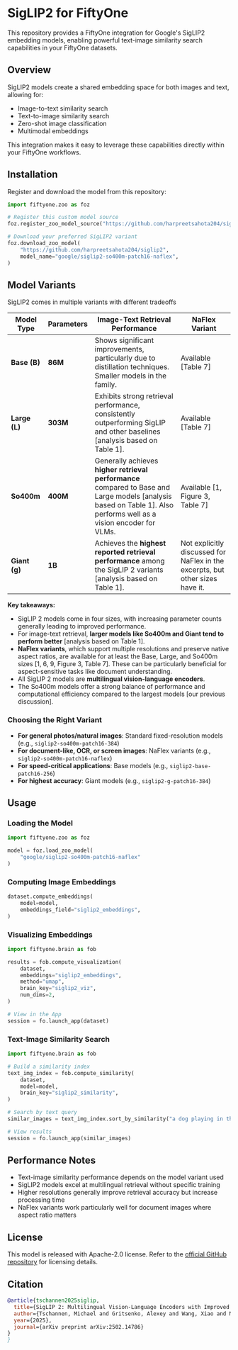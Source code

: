 # SigLIP2 for FiftyOne

This repository provides a FiftyOne integration for Google's SigLIP2 embedding models, enabling powerful text-image similarity search capabilities in your FiftyOne datasets.

## Overview

SigLIP2 models create a shared embedding space for both images and text, allowing for:
- Image-to-text similarity search
- Text-to-image similarity search 
- Zero-shot image classification
- Multimodal embeddings

This integration makes it easy to leverage these capabilities directly within your FiftyOne workflows.

## Installation

Register and download the model from this repository:

```python
import fiftyone.zoo as foz

# Register this custom model source
foz.register_zoo_model_source("https://github.com/harpreetsahota204/siglip2")

# Download your preferred SigLIP2 variant
foz.download_zoo_model(
    "https://github.com/harpreetsahota204/siglip2",
    model_name="google/siglip2-so400m-patch16-naflex",
)
```

## Model Variants

SigLIP2 comes in multiple variants with different tradeoffs

| Model Type | Parameters | Image-Text Retrieval Performance | NaFlex Variant |
|------------|------------|---------------------------------|----------------|
| **Base (B)**   | **86M**      | Shows significant improvements, particularly due to distillation techniques. Smaller models in the family. | Available [Table 7] |
| **Large (L)**  | **303M**     | Exhibits strong retrieval performance, consistently outperforming SigLIP and other baselines [analysis based on Table 1]. | Available [Table 7] |
| **So400m**     | **400M**       | Generally achieves **higher retrieval performance** compared to Base and Large models [analysis based on Table 1]. Also performs well as a vision encoder for VLMs. | Available [1, Figure 3, Table 7] |
| **Giant (g)**  | **1B**      | Achieves the **highest reported retrieval performance** among the SigLIP 2 variants [analysis based on Table 1]. | Not explicitly discussed for NaFlex in the excerpts, but other sizes have it. |

**Key takeaways:**

*   SigLIP 2 models come in four sizes, with increasing parameter counts generally leading to improved performance.
*   For image-text retrieval, **larger models like So400m and Giant tend to perform better** [analysis based on Table 1].
*   **NaFlex variants**, which support multiple resolutions and preserve native aspect ratios, are available for at least the Base, Large, and So400m sizes [1, 6, 9, Figure 3, Table 7]. These can be particularly beneficial for aspect-sensitive tasks like document understanding.
*   All SigLIP 2 models are **multilingual vision-language encoders**.
*   The So400m models offer a strong balance of performance and computational efficiency compared to the largest models [our previous discussion].

### Choosing the Right Variant

- **For general photos/natural images**: Standard fixed-resolution models (e.g., `siglip2-so400m-patch16-384`)
- **For document-like, OCR, or screen images**: NaFlex variants (e.g., `siglip2-so400m-patch16-naflex`) 
- **For speed-critical applications**: Base models (e.g., `siglip2-base-patch16-256`)
- **For highest accuracy**: Giant models (e.g., `siglip2-g-patch16-384`)

## Usage

### Loading the Model

```python
import fiftyone.zoo as foz

model = foz.load_zoo_model(
    "google/siglip2-so400m-patch16-naflex"
)
```

### Computing Image Embeddings

```python
dataset.compute_embeddings(
    model=model,
    embeddings_field="siglip2_embeddings",
)
```

### Visualizing Embeddings

```python
import fiftyone.brain as fob

results = fob.compute_visualization(
    dataset,
    embeddings="siglip2_embeddings",
    method="umap",
    brain_key="siglip2_viz",
    num_dims=2,
)

# View in the App
session = fo.launch_app(dataset)
```

### Text-Image Similarity Search

```python
import fiftyone.brain as fob

# Build a similarity index
text_img_index = fob.compute_similarity(
    dataset,
    model=model,
    brain_key="siglip2_similarity",
)

# Search by text query
similar_images = text_img_index.sort_by_similarity("a dog playing in the snow")

# View results
session = fo.launch_app(similar_images)
```

## Performance Notes

- Text-image similarity performance depends on the model variant used
- SigLIP2 models excel at multilingual retrieval without specific training
- Higher resolutions generally improve retrieval accuracy but increase processing time
- NaFlex variants work particularly well for document images where aspect ratio matters

## License

This model is released with Apache-2.0 license. Refer to the [official GitHub repository](https://github.com/google-research/big_vision/blob/main/big_vision/configs/proj/image_text/README_siglip2.md) for licensing details.

## Citation

```bibtex
@article{tschannen2025siglip,
  title={SigLIP 2: Multilingual Vision-Language Encoders with Improved Semantic Understanding, Localization, and Dense Features},
  author={Tschannen, Michael and Gritsenko, Alexey and Wang, Xiao and Naeem, Muhammad Ferjad and Alabdulmohsin, Ibrahim and Parthasarathy, Nikhil and Evans, Talfan and Beyer, Lucas and Xia, Ye and Mustafa, Basil and H\'enaff, Olivier and Harmsen, Jeremiah and Steiner, Andreas and Zhai, Xiaohua},
  year={2025},
  journal={arXiv preprint arXiv:2502.14786}
}
}
```